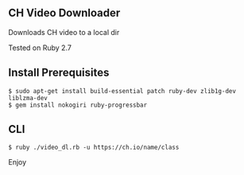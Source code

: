 ## CH Video Downloader ##

Downloads CH video to a local dir

Tested on Ruby 2.7

## Install Prerequisites
```
$ sudo apt-get install build-essential patch ruby-dev zlib1g-dev liblzma-dev
$ gem install nokogiri ruby-progressbar
```

## CLI
```
$ ruby ./video_dl.rb -u https://ch.io/name/class
```



Enjoy
